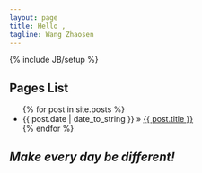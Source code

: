 ```yaml
---
layout: page
title: Hello ,
tagline: Wang Zhaosen
---
```

{% include JB/setup %}




## Pages List

<ul class="posts">
  {% for post in site.posts %}
    <li><span>{{ post.date | date_to_string }}</span> &raquo; <a href="{{ BASE_PATH }}{{ post.url }}">{{ post.title }}</a> 
    </li>
  {% endfor %}
</ul>


## *Make every day be different!*
  


